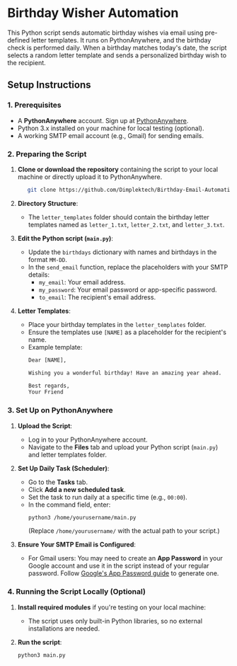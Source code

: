 # Birthday Wisher Automation

This Python script sends automatic birthday wishes via email using pre-defined letter templates. It runs on PythonAnywhere, and the birthday check is performed daily. When a birthday matches today's date, the script selects a random letter template and sends a personalized birthday wish to the recipient.

## Setup Instructions

### 1. Prerequisites
- A **PythonAnywhere** account. Sign up at [PythonAnywhere](https://www.pythonanywhere.com/).
- Python 3.x installed on your machine for local testing (optional).
- A working SMTP email account (e.g., Gmail) for sending emails.

### 2. Preparing the Script

1. **Clone or download the repository** containing the script to your local machine or directly upload it to PythonAnywhere.
    ```bash
       git clone https://github.com/Dimplektech/Birthday-Email-Automation.git

2. **Directory Structure**:
   - The `letter_templates` folder should contain the birthday letter templates named as `letter_1.txt`, `letter_2.txt`, and `letter_3.txt`.

3. **Edit the Python script (`main.py`)**:
   - Update the `birthdays` dictionary with names and birthdays in the format `MM-DD`.
   - In the `send_email` function, replace the placeholders with your SMTP details:
     - `my_email`: Your email address.
     - `my_password`: Your email password or app-specific password.
     - `to_email`: The recipient's email address.
  
4. **Letter Templates**:
   - Place your birthday templates in the `letter_templates` folder.
   - Ensure the templates use `[NAME]` as a placeholder for the recipient's name.
   - Example template:
     ```txt
     Dear [NAME],

     Wishing you a wonderful birthday! Have an amazing year ahead.

     Best regards,
     Your Friend
     ```

### 3. Set Up on PythonAnywhere

1. **Upload the Script**:
   - Log in to your PythonAnywhere account.
   - Navigate to the **Files** tab and upload your Python script (`main.py`) and letter templates folder.

2. **Set Up Daily Task (Scheduler)**:
   - Go to the **Tasks** tab.
   - Click **Add a new scheduled task**.
   - Set the task to run daily at a specific time (e.g., `00:00`).
   - In the command field, enter:
     ```bash
     python3 /home/yourusername/main.py
     ```
     (Replace `/home/yourusername/` with the actual path to your script.)

3. **Ensure Your SMTP Email is Configured**:
   - For Gmail users: You may need to create an **App Password** in your Google account and use it in the script instead of your regular password. Follow [Google's App Password guide](https://support.google.com/accounts/answer/185833?hl=en) to generate one.

### 4. Running the Script Locally (Optional)

1. **Install required modules** if you're testing on your local machine:
   - The script uses only built-in Python libraries, so no external installations are needed.
   
2. **Run the script**:
   ```bash
   python3 main.py


  
  


